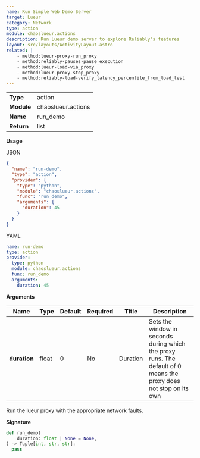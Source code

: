 ```yaml
---
name: Run Simple Web Demo Server
target: Lueur
category: Network
type: action
module: chaoslueur.actions
description: Run Lueur demo server to explore Reliably's features
layout: src/layouts/ActivityLayout.astro
related: |
    - method:lueur-proxy-run_proxy
    - method:reliably-pauses-pause_execution
    - method:lueur-load-via_proxy
    - method:lueur-proxy-stop_proxy
    - method:reliably-load-verify_latency_percentile_from_load_test
---
```


|            |                                     |
| ---------- | ----------------------------------- |
| **Type**   | action                               |
| **Module** | chaoslueur.actions |
| **Name**   | run_demo                        |
| **Return** | list                                |

**Usage**

JSON

```json
{
  "name": "run-demo",
  "type": "action",
  "provider": {
    "type": "python",
    "module": "chaoslueur.actions",
    "func": "run_demo",
    "arguments": {
      "duration": 45
    }
  }
}
```

YAML

```yaml
name: run-demo
type: action
provider:
  type: python
  module: chaoslueur.actions
  func: run_demo
  arguments:
    duration: 45

```

**Arguments**

| Name             | Type   | Default     | Required | Title        | Description                                  |
| ---------------- | ------ | ----------- | -------- | ------------ | -------------------------------------------- |
| **duration**       | float | 0| No      | Duration       | Sets the window in seconds during which the proxy runs. The default of 0 means the proxy does not stop on its own               |

Run the lueur proxy with the appropriate network faults.

**Signature**

```python
def run_demo(
    duration: float | None = None,
) -> Tuple[int, str, str]:
  pass

```
